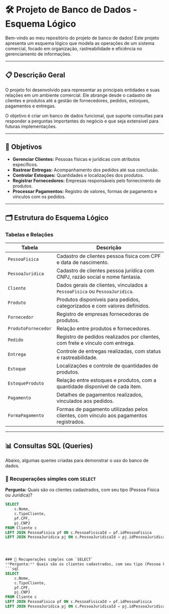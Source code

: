 # 🛠️ Projeto de Banco de Dados - Esquema Lógico

Bem-vindo ao meu repositório do  projeto de banco de dados! Este projeto apresenta um esquema lógico que modela as operações de um sistema comercial, focado em organização, rastreabilidade e eficiência no gerenciamento de informações.

---

## 📋 Descrição Geral

O projeto foi desenvolvido para representar as principais entidades e suas relações em um ambiente comercial. Ele abrange desde o cadastro de clientes e produtos até a gestão de fornecedores, pedidos, estoques, pagamentos e entregas.

O objetivo é criar um banco de dados funcional, que suporte consultas para responder a perguntas importantes do negócio e que seja extensível para futuras implementações.

---

## 🎯 Objetivos

- **Gerenciar Clientes:** Pessoas físicas e jurídicas com atributos específicos.  
- **Rastrear Entregas:** Acompanhamento dos pedidos até sua conclusão.  
- **Controlar Estoques:** Quantidades e localizações dos produtos.  
- **Registrar Fornecedores:** Empresas responsáveis pelo fornecimento de produtos.  
- **Processar Pagamentos:** Registro de valores, formas de pagamento e vínculos com os pedidos.  

---

## 🗂️ Estrutura do Esquema Lógico

### **Tabelas e Relações**

| **Tabela**           | **Descrição**                                                                                     |
|-----------------------|-------------------------------------------------------------------------------------------------|
| `PessoaFisica`       | Cadastro de clientes pessoa física com CPF e data de nascimento.                                |
| `PessoaJuridica`     | Cadastro de clientes pessoa jurídica com CNPJ, razão social e nome fantasia.                    |
| `Cliente`            | Dados gerais de clientes, vinculados a `PessoaFisica` ou `PessoaJuridica`.                      |
| `Produto`            | Produtos disponíveis para pedidos, categorizados e com valores definidos.                       |
| `Fornecedor`         | Registro de empresas fornecedoras de produtos.                                                 |
| `ProdutoFornecedor`  | Relação entre produtos e fornecedores.                                                          |
| `Pedido`             | Registro de pedidos realizados por clientes, com frete e vínculo com entrega.                  |
| `Entrega`            | Controle de entregas realizadas, com status e rastreabilidade.                                  |
| `Estoque`            | Localizações e controle de quantidades de produtos.                                             |
| `EstoqueProduto`     | Relação entre estoques e produtos, com a quantidade disponível de cada item.                    |
| `Pagamento`          | Detalhes de pagamentos realizados, vinculados aos pedidos.                                      |
| `FormaPagamento`     | Formas de pagamento utilizadas pelos clientes, com vínculo aos pagamentos registrados.          |

---

## 📊 Consultas SQL (Queries)

Abaixo, algumas queries criadas para demonstrar o uso do banco de dados.

### 🔎 Recuperações simples com `SELECT`
**Pergunta:** Quais são os clientes cadastrados, com seu tipo (Pessoa Física ou Jurídica)?  
```sql
SELECT 
    c.Nome, 
    c.TipoCliente, 
    pf.CPF, 
    pj.CNPJ 
FROM Cliente c
LEFT JOIN PessoaFisica pf ON c.PessoaFisicaId = pf.idPessoaFisica
LEFT JOIN PessoaJuridica pj ON c.PessoaJuridicaId = pj.idPessoaJuridica;




### 🔎 Recuperações simples com `SELECT`
**Pergunta:** Quais são os clientes cadastrados, com seu tipo (Pessoa Física ou Jurídica)?  
```sql
SELECT 
    c.Nome, 
    c.TipoCliente, 
    pf.CPF, 
    pj.CNPJ 
FROM Cliente c
LEFT JOIN PessoaFisica pf ON c.PessoaFisicaId = pf.idPessoaFisica
LEFT JOIN PessoaJuridica pj ON c.PessoaJuridicaId = pj.idPessoaJuridica;


